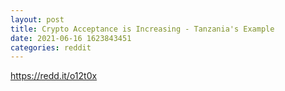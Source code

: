 ```yaml
--- 
layout: post 
title: Crypto Acceptance is Increasing - Tanzania's Example 
date: 2021-06-16 1623843451 
categories: reddit 
--- 
```

https://redd.it/o12t0x